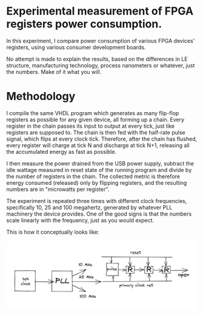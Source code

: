 # Experimental measurement of FPGA registers power consumption.

In this experiment, I compare power consumption of various FPGA devices' registers, using various consumer development boards. 

No attempt is made to explain the results, based on the differences in LE structure, manufacturing technology, process nanometers or whatever, just the numbers. Make of it what you will.

# Methodology

I compile the same VHDL program which generates as many flip-flop registers as possible for any given device, all forming up a chain. Every register in the chain passes its input to output at every tick, just like registers are supposed to. The chain is then fed with the half-rate pulse signal, which flips at every clock tick. Therefore, after the chain has flushed, every register will charge at tick N and discharge at tick N+1, releasing all the accumulated energy as fast as possible.

I then measure the power drained from the USB power supply, subtract the idle wattage measured in reset state of the running program and divide by the number of registers in the chain. The collected metric is therefore energy consumed (released) only by flipping registers, and the resulting numbers are in "microwatts per register".

The experiment is repeated three times with different clock frequencies, specifically 10, 25 and 100 megahertz, generated by whatever PLL machinery the device provides. One of the good signs is that the numbers scale linearly with the frequency, just as  you would expect.

This is how it conceptually looks like:

![Sketch](/images/power_draft.png)
